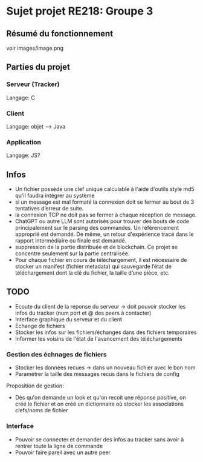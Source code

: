 # Sujet projet RE218: Groupe 3

## Résumé du fonctionnement

voir images/image.png

## Parties du projet

### Serveur (Tracker)

Langage: C

### Client

Langage: objet --> Java

### Application

Langage: JS?

## Infos

- Un fichier possède une clef unique calculable à l'aide d'outils style md5 qu'il faudra intégrer au système
- si un message est mal formaté la connexion doit se fermer au bout de 3 tentatives d’erreur de suite.
- la connexion TCP ne doit pas se fermer à chaque réception de message.
- ChatGPT ou autre LLM sont autorisés pour trouver des bouts de code principalement sur le parsing des commandes. Un référencement approprié est demandé. De même, un retour d'expérience tracé dans le rapport intermédiaire ou finale est demandé.
- suppression de la partie distribuée et de blockchain. Ce projet se concentre seulement sur la partie centralisée.
- Pour chaque fichier en cours de téléchargement, il est nécessaire de stocker un manifest (fichier metadata) qui sauvegarde l’état de téléchargement dont la clé du fichier, la taille d’une pièce, etc.

## TODO

- Ecoute du client de la reponse du serveur -> doit pouvoir stocker les infos du tracker (num port et @ des peers à contacter)
- Interface graphique du serveur et du client
- Echange de fichiers
- Stocker les infos sur les fichiers/échanges dans des fichiers temporaires
- Informer les voisins de l'état de l'avancement des téléchargements

### Gestion des échnages de fichiers

- Stocker les données recues -> dans un nouveau fichier avec le bon nom
- Paramétrer la taille des messages recus dans le fichiers de config

Proposition de gestion:

- Dès qu'on demande un look et qu'on recoit une réponse positive, on créé le fichier et on créé un dictionnaire où stocker les associations clefs/noms de fichier

### Interface

- Pouvoir se connecter et demander des infos au tracker sans avoir à rentrer toute la ligne de commande
- Pouvoir faire pareil avec un autre peer
